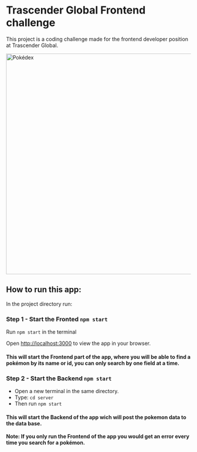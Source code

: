 # Trascender Global Frontend challenge

This project is a coding challenge made for the frontend developer position at Trascender Global.

<img src="https://i.imgur.com/N2r3RfP.jpeg" alt="Pokédex" width="600"/>


## How to run this app:

In the project directory run:

### Step 1 - Start the Fronted `npm start`

Run `npm start` in the terminal

Open [http://localhost:3000](http://localhost:3000) to view the app in your browser.

#### This will start the Frontend part of the app, where you will be able to find a pokémon by its name or id, you can only search by one field at a time.

### Step 2 - Start the Backend `npm start`

 - Open a new terminal in the same directory.
 - Type: `cd server`
 - Then run `npm start`

#### This will start the Backend of the app wich will post the pokemon data to the data base.
**Note: If you only run the Frontend of the app you would get an error every time you search for a pokémon.**
